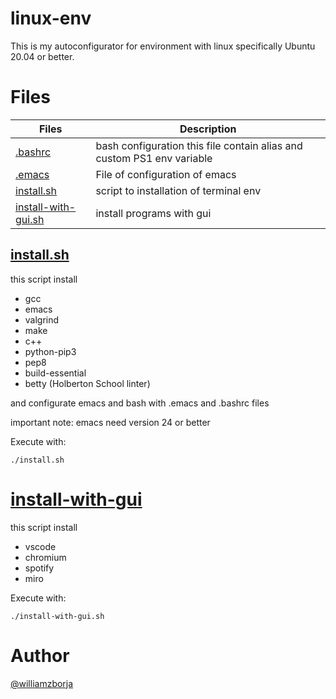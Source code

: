 # linux-env

This is my autoconfigurator for environment with linux specifically Ubuntu 20.04 or better.


# Files

| Files                                        | Description                                                            |
| -------------------------------------------- | ---------------------------------------------------------------------- |
| [.bashrc](./.bashrc)                         | bash configuration this file contain alias and custom PS1 env variable |
| [.emacs](./.emacs)                           | File of configuration of emacs                                         |
| [install.sh](./install.sh)                   | script to installation of terminal env                                 |
| [install-with-gui.sh](./install-with-gui.sh) | install programs with gui                                              |

## [install.sh](install.sh)
this script install

- gcc
- emacs
- valgrind
- make
- c++
- python-pip3
- pep8
- build-essential
- betty (Holberton School linter)

and configurate emacs and bash with .emacs and .bashrc files

important note: emacs need version 24 or better

Execute with:
```
./install.sh
```

# [install-with-gui](./install-with-gui.sh)
this script install 
- vscode
- chromium
- spotify
- miro

Execute with:
```
./install-with-gui.sh
```
# Author

[@williamzborja](https://github.com/williamzborja)


